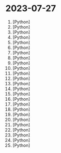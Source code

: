 # 2023-07-27

1. [](https://github.comundefined "Inference Llama 2 in one file of pure C") [Python]
2. [](https://github.comundefined "Chat with your documents on your local device using GPT models. No data leaves your device and 100% private.") [Python]
3. [](https://github.comundefined "开源社区第一个能下载、能运行的中文 LLaMA2 模型！") [Python]
4. [](https://github.comundefined "Run Llama 2 locally with gradio UI on GPU or CPU from anywhere (Linux/Windows/Mac). Supporting Llama-2-7B/13B/70B with 8-bit, 4-bit. Supporting GPU inference (6 GB VRAM) and CPU inference.") [Python]
5. [](https://github.comundefined "Interact privately with your documents using the power of GPT, 100% privately, no data leaks") [Python]
6. [](https://github.comundefined "The simplest, fastest repository for training/finetuning medium-sized GPTs.") [Python]
7. [](https://github.comundefined "Foundation Architecture for (M)LLMs") [Python]
8. [](https://github.comundefined "Running Llama 2 and other Open-Source LLMs on CPU Inference Locally for Document Q&A") [Python]
9. [](https://github.comundefined "") [Python]
10. [](https://github.comundefined "Meta-Transformer for Unified Multimodal Learning") [Python]
11. [](https://github.comundefined "Stable Diffusion web UI") [Python]
12. [](https://github.comundefined "Llama中文社区，最好的中文Llama大模型，完全开源可商用") [Python]
13. [](https://github.comundefined "CodeGeeX: An Open Multilingual Code Generation Model (KDD 2023)") [Python]
14. [](https://github.comundefined "Deep learning framework to train, deploy, and ship AI products Lightning fast.") [Python]
15. [](https://github.comundefined "🚀CodiumAI PR-Agent: An AI-Powered 🤖 Tool for Automated Pull Request Analysis, Feedback, Suggestions and More! 💻🔍") [Python]
16. [](https://github.comundefined "👋 Hey there new grad🎉! We've put together a collection of full-time job openings for SWE, Quant, PM and tech roles in 2024! 🚀") [Python]
17. [](https://github.comundefined "A modular SQL linter and auto-formatter with support for multiple dialects and templated code.") [Python]
18. [](https://github.comundefined "Lateral Movement Using DCOM and DLL Hijacking") [Python]
19. [](https://github.comundefined "") [Python]
20. [](https://github.comundefined "") [Python]
21. [](https://github.comundefined "Stable Diffusion Webui Extension for Civitai, to manage your model much more easily.") [Python]
22. [](https://github.comundefined "Clone a voice in 5 seconds to generate arbitrary speech in real-time") [Python]
23. [](https://github.comundefined "Large Language-and-Vision Assistant built towards multimodal GPT-4 level capabilities.") [Python]
24. [](https://github.comundefined "Code release for Masked-attention Mask Transformer for Universal Image Segmentation") [Python]
25. [](https://github.comundefined "Technical Analysis Indicators - Pandas TA is an easy to use Python 3 Pandas Extension with 130+ Indicators") [Python]

